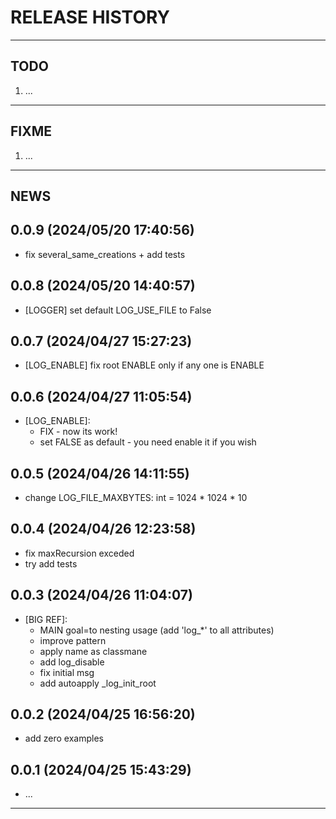# RELEASE HISTORY

********************************************************************************
## TODO
1. ...  

********************************************************************************
## FIXME
1. ...  

********************************************************************************
## NEWS

0.0.9 (2024/05/20 17:40:56)
------------------------------
- fix several_same_creations + add tests  

0.0.8 (2024/05/20 14:40:57)
------------------------------
- [LOGGER] set default LOG_USE_FILE to False  

0.0.7 (2024/04/27 15:27:23)
------------------------------
- [LOG_ENABLE] fix root ENABLE only if any one is ENABLE  

0.0.6 (2024/04/27 11:05:54)
------------------------------
- [LOG_ENABLE]:  
	- FIX - now its work!  
	- set FALSE as default - you need enable it if you wish  

0.0.5 (2024/04/26 14:11:55)
------------------------------
- change LOG_FILE_MAXBYTES: int = 1024 * 1024 * 10  

0.0.4 (2024/04/26 12:23:58)
------------------------------
- fix maxRecursion exceded  
- try add tests  

0.0.3 (2024/04/26 11:04:07)
------------------------------
- [BIG REF]:  
	- MAIN goal=to nesting usage (add 'log_*' to all attributes)  
	- improve pattern  
	- apply name as classmane  
	- add log_disable  
	- fix initial msg  
	- add autoapply _log_init_root  

0.0.2 (2024/04/25 16:56:20)
------------------------------
- add zero examples  

0.0.1 (2024/04/25 15:43:29)
------------------------------
- ...

********************************************************************************
